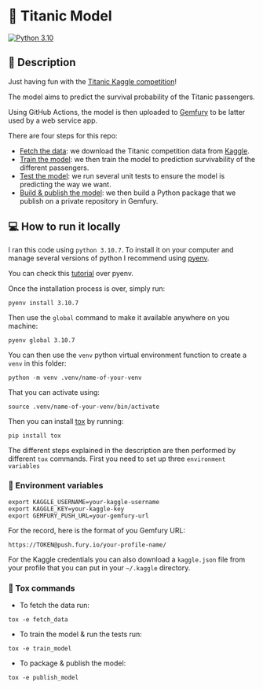 # :ship: Titanic Model

[![Python 3.10](https://img.shields.io/badge/python-3.10-blue.svg)](https://www.python.org/downloads/release/python-360/)


## :memo: Description

Just having fun with the [Titanic Kaggle competition](https://www.kaggle.com/competitions/titanic)!

The model aims to predict the survival probability of the Titanic passengers.

Using GitHub Actions, the model is then uploaded to [Gemfury](https://fury.co/) to be latter used by a web service app.

There are four steps for this repo:

* <u>Fetch the data</u>: we download the Titanic competition data from [Kaggle](https://www.kaggle.com/).
* <u>Train the model</u>: we then train the model to prediction survivability of the different passengers.
* <u>Test the model</u>: we run several unit tests to ensure the model is predicting the way we want.
* <u>Build & publish the model</u>: we then build a Python package that we publish on a private repository in Gemfury.

## :computer: How to run it locally

I ran this code using `python 3.10.7`. To install it on your computer and manage several versions of python I recommend using [pyenv](https://github.com/pyenv/pyenv).

You can check this [tutorial](https://realpython.com/intro-to-pyenv/) over pyenv.

Once the installation process is over, simply run:

```
pyenv install 3.10.7
```

Then use the `global` command to make it available anywhere on you machine:

```
pyenv global 3.10.7
```

You can then use the `venv` python virtual environment function to create a `venv` in this folder:

```
python -m venv .venv/name-of-your-venv
```

That you can activate using:
```
source .venv/name-of-your-venv/bin/activate
```
Then you can install [tox](https://tox.wiki/en/latest/index.html#) by running:
```
pip install tox
```
The different steps explained in the description are then performed by different `tox` commands.
First you need to set up three `environment variables`

### :seedling: Environment variables

```
export KAGGLE_USERNAME=your-kaggle-username
export KAGGLE_KEY=your-kaggle-key
export GEMFURY_PUSH_URL=your-gemfury-url
```
For the record, here is the format of you Gemfury URL:
```
https://TOKEN@push.fury.io/your-profile-name/
```
For the Kaggle credentials you can also download a `kaggle.json` file from your profile that you can put in your `~/.kaggle` directory.

### :bookmark_tabs: Tox commands

* To fetch the data run:
```
tox -e fetch_data
```
* To train the model & run the tests run:
```
tox -e train_model
```
* To package & publish the model:
```
tox -e publish_model
```